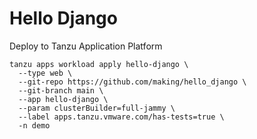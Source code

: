 # Hello Django


Deploy to Tanzu Application Platform


```
tanzu apps workload apply hello-django \
  --type web \
  --git-repo https://github.com/making/hello_django \
  --git-branch main \
  --app hello-django \
  --param clusterBuilder=full-jammy \
  --label apps.tanzu.vmware.com/has-tests=true \
  -n demo
```
